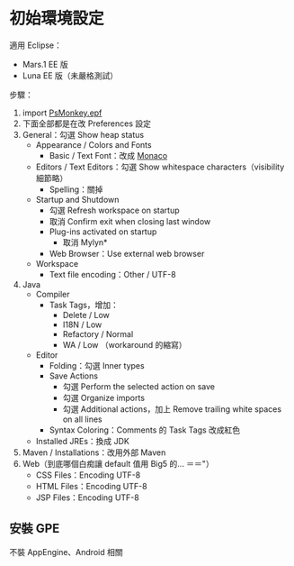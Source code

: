 初始環境設定
============

適用 Eclipse：

* Mars.1 EE 版
* Luna EE 版（未嚴格測試）

步驟：

1. import [PsMonkey.epf](Eclipse/PsMonkey.epf)
1. 下面全部都是在改 Preferences 設定
1. General：勾選 Show heap status
	* Appearance / Colors and Fonts
		* Basic / Text Font：改成 [Monaco](Eclipse/MONACO.TTF)
	* Editors / Text Editors：勾選 Show whitespace characters（visibility 細節略）
		* Spelling：關掉
	* Startup and Shutdown
		* 勾選 Refresh workspace on startup
		* 取消 Confirm exit when closing last window
		* Plug-ins activated on startup
			* 取消 Mylyn*
		* Web Browser：Use external web browser
	* Workspace
		* Text file encoding：Other / UTF-8
1. Java
	* Compiler
		* Task Tags，增加：
			* Delete / Low
			* I18N / Low
			* Refactory / Normal
			* WA / Low （workaround 的縮寫）
	* Editor
		* Folding：勾選 Inner types
		* Save Actions
			* 勾選 Perform the selected action on save
			* 勾選 Organize imports
			* 勾選 Additional actions，加上 Remove trailing white spaces on all lines
		* Syntax Coloring：Comments 的 Task Tags 改成紅色
	* Installed JREs：換成 JDK
1. Maven / Installations：改用外部 Maven
1. Web（到底哪個白痴讓 default 值用 Big5 的... ＝＝"）
	* CSS Files：Encoding UTF-8
	* HTML Files：Encoding UTF-8
	* JSP Files：Encoding UTF-8


安裝 GPE
--------

不裝 AppEngine、Android 相關

